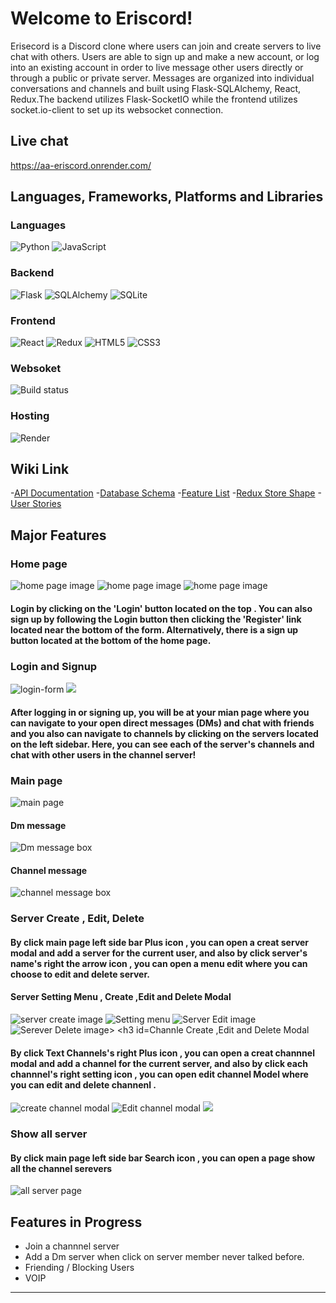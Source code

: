 # Welcome to Eriscord!

 Erisecord is a Discord clone where users can join and create servers to live chat with others. Users are able to sign up and make a new account, or log into an existing account in order to live message other users directly or through a public or private server. Messages are organized into individual conversations and channels and built using Flask-SQLAlchemy, React, Redux.The backend utilizes Flask-SocketIO while the frontend utilizes socket.io-client to set up its websocket connection.

## Live chat
https://aa-eriscord.onrender.com/

## Languages, Frameworks, Platforms and Libraries
### Languages
![Python](https://img.shields.io/badge/python-3670A0?style=for-the-badge&logo=python&logoColor=ffdd54) ![JavaScript](https://img.shields.io/badge/javascript-%23323330.svg?style=for-the-badge&logo=javascript&logoColor=%23F7DF1E)

### Backend
![Flask](https://img.shields.io/badge/flask-%23000.svg?style=for-the-badge&logo=flask&logoColor=white) ![SQLAlchemy](https://img.shields.io/badge/SQLAlchemy-100000?style=for-the-badge&logo=sql&logoColor=BA1212&labelColor=AD0000&color=A90000) ![SQLite](https://img.shields.io/badge/sqlite-%2307405e.svg?style=for-the-badge&logo=sqlite&logoColor=white)

### Frontend
![React](https://img.shields.io/badge/react-%2320232a.svg?style=for-the-badge&logo=react&logoColor=%2361DAFB) ![Redux](https://img.shields.io/badge/redux-%23593d88.svg?style=for-the-badge&logo=redux&logoColor=white) ![HTML5](https://img.shields.io/badge/html5-%23E34F26.svg?style=for-the-badge&logo=html5&logoColor=white) ![CSS3](https://img.shields.io/badge/css3-%231572B6.svg?style=for-the-badge&logo=css3&logoColor=white)
### Websoket
![Build status](https://github.com/miguelgrinberg/flask-socketio/workflows/build/badge.svg)
### Hosting
![Render](https://img.shields.io/badge/Render-12100E?style=for-the-badge&logo=Render)
## Wiki Link
-[API Documentation](https://github.com/EriscordAppacademyProject/Eriscord.wiki.git)
-[Database Schema](https://github.com/EriscordAppacademyProject/Eriscord.wiki.git)
-[Feature List](https://github.com/EriscordAppacademyProject/Eriscord.wiki.git)
-[Redux Store Shape](https://github.com/EriscordAppacademyProject/Eriscord.wiki.git)
-[User Stories](https://github.com/EriscordAppacademyProject/Eriscord.wiki.git)
## Major Features
### Home page
<img src="https://github.com/EriscordAppacademyProject/Eriscord/blob/cici/readme.png/home-page-1%20(Custom).png" alt="home page image">
<img src="https://github.com/EriscordAppacademyProject/Eriscord/blob/cici/readme.png/home-page-2%20(Custom).png" alt="home page image">
<img src="https://github.com/EriscordAppacademyProject/Eriscord/blob/cici/readme.png/home-page-3%20(Custom).png" alt="home page image">

#### Login by clicking on the 'Login' button located on the top . You can also sign up by following the Login button then clicking the 'Register' link located near the bottom of the form. Alternatively, there is a sign up button located at the bottom of the home page.
### Login and Signup
<img src="https://github.com/EriscordAppacademyProject/Eriscord/blob/cici/readme.png/login-form%20(Custom).png" alt="login-form">
<img src="https://github.com/EriscordAppacademyProject/Eriscord/blob/cici/readme.png/sign-up%20(Custom).png">

#### After logging in or signing up, you will be at your mian page where you can navigate to your open direct messages (DMs) and chat with friends and you also can navigate to channels by clicking on the servers located on the left sidebar. Here, you can see each of the server's channels and chat with other users in the channel server!

### Main page
<img src="https://github.com/EriscordAppacademyProject/Eriscord/blob/cici/readme.png/user-first-page%20(Custom).png" alt="main page">

#### Dm message
<img src="https://github.com/EriscordAppacademyProject/Eriscord/blob/cici/readme.png/dm-messageBox%20(Custom)%20(1).png" alt="Dm message box">

#### Channel message
<img src="https://github.com/EriscordAppacademyProject/Eriscord/blob/cici/readme.png/channel-server-page%20(Custom).png" alt="channel message box">

### Server  Create , Edit, Delete
#### By click main page left side bar  Plus icon , you can open a creat server modal and add a server for the current user, and also by click server's name's right the arrow icon , you can open a menu edit where you can choose to edit and delete server.
#### Server Setting Menu , Create ,Edit and Delete Modal
<img src="https://github.com/EriscordAppacademyProject/Eriscord/blob/cici/readme.png/create-server-form.png" alt="server create image">
<img src="https://github.com/EriscordAppacademyProject/Eriscord/blob/cici/readme.png/sever-setting-menu.png" alt="Setting menu">
<img src="https://github.com/EriscordAppacademyProject/Eriscord/blob/cici/readme.png/server-editing-form%20(Custom).png" alt="Server Edit image">
<img src="https://github.com/EriscordAppacademyProject/Eriscord/blob/cici/readme.png/server-delete-Modal.png" alt="Serever Delete image>

### Channle Create ,Edit and Delete Modal
#### By click Text Channels's  right Plus icon , you can open a creat  channnel modal and add a channel for the current server, and also by click each channnel's right setting icon , you can open edit channel Model where you can edit and delete channenl .
<img src="https://github.com/EriscordAppacademyProject/Eriscord/blob/cici/readme.png/channnel-create-form.png" alt="create channel modal">
<img src="https://github.com/EriscordAppacademyProject/Eriscord/blob/cici/readme.png/channel-edit-page%20(Custom).png" alt="Edit channel modal">
<img src="https://github.com/EriscordAppacademyProject/Eriscord/blob/dev/readme.png/delete-channel.png">

### Show all server
#### By click main page left side bar  Search icon , you can open a page show all the channel serevers
<img src="https://github.com/EriscordAppacademyProject/Eriscord/blob/cici/readme.png/show-all-server-page%20(Custom).png" alt="all server page">

 ## Features in Progress
* Join a channnel server
* Add a Dm server when click on server member never talked before.
* Friending / Blocking Users
* VOIP
***
